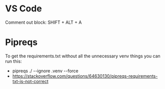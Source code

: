 # VS Code

Comment out block: SHIFT + ALT + A

# Pipreqs

To get the requirements.txt without all the unnecessary venv things you can run this:
- pipreqs ./ --ignore .venv --force
- https://stackoverflow.com/questions/64630130/pipreqs-requirements-txt-is-not-correct
